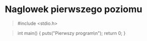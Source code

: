 Naglowek pierwszego poziomu
==========================
>
> #include <stdio.h>

> int main()
> {
>	puts("Pierwszy program\n");
>	return 0;
> }

